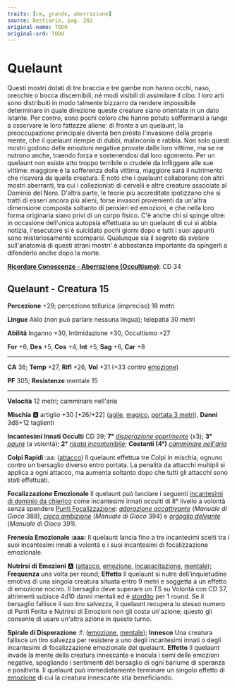```yaml
---
traits: [cm, grande, aberrazione]
source: Bestiario, pag. 282
original-name: TODO
original-srd: TODO
---
```


# Quelaunt

Questi mostri dotati di tre braccia e tre gambe non hanno occhi, naso, orecchie o bocca discernibili, né modi visibili di assimilare il cibo. I loro arti sono distribuiti in modo talmente bizzarro da rendere impossibile determinare in quale direzione queste creature siano orientate in un dato istante. Per contro, sono pochi coloro che hanno potuto soffermarsi a lungo a osservare le loro fattezze aliene: di fronte a un quelaunt, la preoccupazione principale diventa ben presto l'invasione della propria mente, che il quelaunt riempie di dubbi, malinconia e rabbia. Non solo questi mostri godono delle emozioni negative provate dalle loro vittime, ma se ne nutrono anche, traendo forza e sostenendosi dal loro sgomento. Per un quelaunt non esiste atto troppo terribile o crudele da infliggere alle sue vittime: maggiore è la sofferenza della vittima, maggiore sarà il nutrimento che ricaverà da quella creatura. È noto che i quelaunt collaborano con altri mostri aberranti, tra cui i collezionisti di cervelli e altre creature associate al Dominio del Nero. D'altra parte, le teorie più accreditate ipotizzano che si tratti di esseri ancora più alieni, forse invasori provenienti da un'altra dimensione composta soltanto di pensieri ed emozioni, e che nella loro forma originaria siano privi di un corpo fisico. C'è anche chi si spinge oltre: in occasione dell'unica autopsia effettuata su un quelaunt di cui si abbia notizia, l'esecutore si è suicidato pochi giorni dopo e tutti i suoi appunti sono misteriosamente scomparsi. Qualunque sia il segreto da svelare sull'anatomia di questi strani mostri' è abbastanza importante da spingerli a difenderlo anche dopo la morte.

**[Ricordare Conoscenze - Aberrazione (Occultismo)](/azioni/ricordare-conoscenze)**: CD 34

## Quelaunt - Creatura 15

**Percezione** +29; percezione tellurica (impreciso) 18 metri

**Lingue** Aklo (non può parlare nessuna lingua); telepatia 30 metri

**Abilità** Inganno +30, Intimidazione +30, Occultismo +27

**For** +6, **Des** +5, **Cos** +4, **Int** +5, **Sag** +6, **Car** +8

***

**CA** 36; **Temp** +27, **Rifl** +26, **Vol** +31 (+33 contro [emozione](/tratti/emozione))

**PF** 305; **Resistenze** mentale 15

***

**Velocità** 12 metri; camminare nell'aria

**Mischia** :a: artiglio +30 \[+26/+22] ([agile](/tratti/agile), [magico](/tratti/magico), [portata 3 metri](/tratti/portata)), **Danni** 3d8+12 taglienti

**Incantesimi Innati Occulti** CD 39; **7°** *[disperazione opprimente](/incantesimi/disperazione-opprimente)* (x3); **3°** *[paura](/incantesimi/paura)* (a volontà); **2°** *[risata incontenibile](/incantesimi/risata-incontenibile)*; **Costanti (4°)** *[camminare nell'aria](/incantesimi/camminare-nellaria)*

**Colpi Rapidi** :aa:  ([attacco](/tratti/attacco)) Il quelaunt effettua tre Colpi in mischia, ognuno contro un bersaglio diverso entro portata. La penalità da attacchi multipli si applica a ogni attacco, ma aumenta soltanto dopo che tutti gli attacchi sono stati effettuati.

**Focalizzazione Emozionale** Il quelaunt può lanciare i seguenti [incantesimi di dominio da chierico](/incantesimi/incantesimi-focalizzati) come incantesimi innati occulti di 8° livello a volontà senza spendere [Punti Focalizzazione](/incantesimi/incantesimi-focalizzati): *[adorazione accattivante](/incantesimi/incantesimi-focalizzati)* (*Manuale di Gioco* 388), *[cieca ambizione](/incantesimi/incantesimi-focalizzati)* (*Manuale di Gioco* 394) e *[orgoglio delirante](/incantesimi/incantesimi-focalizzati)* (*Manuale di Gioco* 391).

**Frenesia Emozionale** **:aaa:** Il quelaunt lancia fino a tre incantesimi scelti tra i suoi incantesimi innati a volontà e i suoi incantesimi di focalizzazione emozionale.

**Nutrirsi di Emozioni** :a: ([attacco](/tratti/attacco), [emozione](/tratti/emozione), [incapacitazione](/tratti/incapacitazione), [mentale](/tratti/mentale)); **Frequenza** una volta per round; **Effetto** Il quelaunt si nutre dell'inquietudine emotiva di una singola creatura situata entro 9 metri e soggetta a un effetto di emozione nocivo. Il bersaglio deve superare un TS su Volontà con CD 37, altrimenti subisce 4d10 danni mentali ed è [stordito](/condizioni/stordito) per 1 round. Se il bersaglio fallisce il suo tiro salvezza, il quelaunt recupera lo stesso numero di Punti Ferita e Nutrirsi di Emozioni non gli costa un'azione; questo gli consente di usare un'altra azione in questo turno.

**Spirale di Disperazione** :f: ([emozione](/tratti/emozione), [mentale](/tratti/mentale)); **Innesco** Una creatura fallisce un tiro salvezza per resistere a uno degli incantesimi innati o degli incantesimi di focalizzazione emozionale del quelaunt. **Effetto** Il quelaunt invade la mente della creatura innescante e inocula i semi delle emozioni negative, spogliando i sentimenti del bersaglio di ogni barlume di speranza e positività. Il quelaunt può immediatamente terminare un singolo effetto di [emozione](/tratti/emozione) di cui la creatura innescante stia beneficiando.
